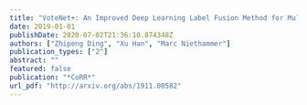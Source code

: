 ```yaml
---
title: "VoteNet+: An Improved Deep Learning Label Fusion Method for Multi-atlas Segmentation"
date: 2019-01-01
publishDate: 2020-07-02T21:36:10.874348Z
authors: ["Zhipeng Ding", "Xu Han", "Marc Niethammer"]
publication_types: ["2"]
abstract: ""
featured: false
publication: "*CoRR*"
url_pdf: "http://arxiv.org/abs/1911.00582"
---
```


